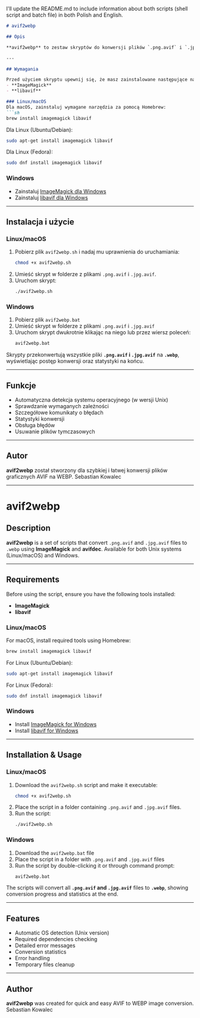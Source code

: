 I'll update the README.md to include information about both scripts (shell script and batch file) in both Polish and English.

```markdown:/Users/sebastiankowalec/github/avif2webp/README.md
# avif2webp

## Opis

**avif2webp** to zestaw skryptów do konwersji plików `.png.avif` i `.jpg.avif` na `.webp` przy użyciu **ImageMagick** i **avifdec**. Dostępne są wersje dla systemów Unix (Linux/macOS) oraz Windows.

---

## Wymagania

Przed użyciem skryptu upewnij się, że masz zainstalowane następujące narzędzia:
- **ImageMagick**
- **libavif**

### Linux/macOS
Dla macOS, zainstaluj wymagane narzędzia za pomocą Homebrew:
```sh
brew install imagemagick libavif
```

Dla Linux (Ubuntu/Debian):
```sh
sudo apt-get install imagemagick libavif
```

Dla Linux (Fedora):
```sh
sudo dnf install imagemagick libavif
```

### Windows
- Zainstaluj [ImageMagick dla Windows](https://imagemagick.org/script/download.php)
- Zainstaluj [libavif dla Windows](https://github.com/AOMediaCodec/libavif/releases)

---

## Instalacja i użycie

### Linux/macOS
1. Pobierz plik `avif2webp.sh` i nadaj mu uprawnienia do uruchamiania:
   ```sh
   chmod +x avif2webp.sh
   ```
2. Umieść skrypt w folderze z plikami `.png.avif` i `.jpg.avif`.
3. Uruchom skrypt:
   ```sh
   ./avif2webp.sh
   ```

### Windows
1. Pobierz plik `avif2webp.bat`
2. Umieść skrypt w folderze z plikami `.png.avif` i `.jpg.avif`
3. Uruchom skrypt dwukrotnie klikając na niego lub przez wiersz poleceń:
   ```cmd
   avif2webp.bat
   ```

Skrypty przekonwertują wszystkie pliki **`.png.avif` i `.jpg.avif`** na **`.webp`**, wyświetlając postęp konwersji oraz statystyki na końcu.

---

## Funkcje
- Automatyczna detekcja systemu operacyjnego (w wersji Unix)
- Sprawdzanie wymaganych zależności
- Szczegółowe komunikaty o błędach
- Statystyki konwersji
- Obsługa błędów
- Usuwanie plików tymczasowych

---

## Autor
**avif2webp** został stworzony dla szybkiej i łatwej konwersji plików graficznych AVIF na WEBP.
Sebastian Kowalec

---

# avif2webp

## Description

**avif2webp** is a set of scripts that convert `.png.avif` and `.jpg.avif` files to `.webp` using **ImageMagick** and **avifdec**. Available for both Unix systems (Linux/macOS) and Windows.

---

## Requirements

Before using the script, ensure you have the following tools installed:
- **ImageMagick**
- **libavif**

### Linux/macOS
For macOS, install required tools using Homebrew:
```sh
brew install imagemagick libavif
```

For Linux (Ubuntu/Debian):
```sh
sudo apt-get install imagemagick libavif
```

For Linux (Fedora):
```sh
sudo dnf install imagemagick libavif
```

### Windows
- Install [ImageMagick for Windows](https://imagemagick.org/script/download.php)
- Install [libavif for Windows](https://github.com/AOMediaCodec/libavif/releases)

---

## Installation & Usage

### Linux/macOS
1. Download the `avif2webp.sh` script and make it executable:
   ```sh
   chmod +x avif2webp.sh
   ```
2. Place the script in a folder containing `.png.avif` and `.jpg.avif` files.
3. Run the script:
   ```sh
   ./avif2webp.sh
   ```

### Windows
1. Download the `avif2webp.bat` file
2. Place the script in a folder with `.png.avif` and `.jpg.avif` files
3. Run the script by double-clicking it or through command prompt:
   ```cmd
   avif2webp.bat
   ```

The scripts will convert all **`.png.avif` and `.jpg.avif`** files to **`.webp`**, showing conversion progress and statistics at the end.

---

## Features
- Automatic OS detection (Unix version)
- Required dependencies checking
- Detailed error messages
- Conversion statistics
- Error handling
- Temporary files cleanup

---

## Author
**avif2webp** was created for quick and easy AVIF to WEBP image conversion.
Sebastian Kowalec
```
